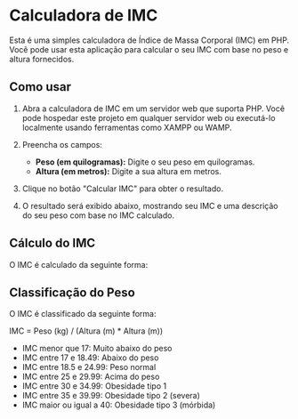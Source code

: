 # Calculadora de IMC

Esta é uma simples calculadora de Índice de Massa Corporal (IMC) em PHP. Você pode usar esta aplicação para calcular o seu IMC com base no peso e altura fornecidos.

## Como usar

1. Abra a calculadora de IMC em um servidor web que suporta PHP. Você pode hospedar este projeto em qualquer servidor web ou executá-lo localmente usando ferramentas como XAMPP ou WAMP.

2. Preencha os campos:
   - **Peso (em quilogramas):** Digite o seu peso em quilogramas.
   - **Altura (em metros):** Digite a sua altura em metros.

3. Clique no botão "Calcular IMC" para obter o resultado.

4. O resultado será exibido abaixo, mostrando seu IMC e uma descrição do seu peso com base no IMC calculado.

## Cálculo do IMC

O IMC é calculado da seguinte forma:

## Classificação do Peso

O IMC é classificado da seguinte forma:

IMC = Peso (kg) / (Altura (m) * Altura (m))

- IMC menor que 17: Muito abaixo do peso
- IMC entre 17 e 18.49: Abaixo do peso
- IMC entre 18.5 e 24.99: Peso normal
- IMC entre 25 e 29.99: Acima do peso
- IMC entre 30 e 34.99: Obesidade tipo 1
- IMC entre 35 e 39.99: Obesidade tipo 2 (severa)
- IMC maior ou igual a 40: Obesidade tipo 3 (mórbida)
